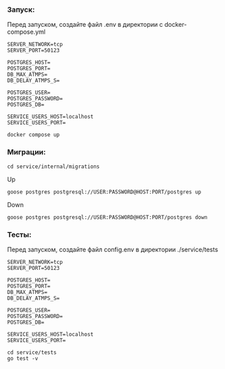 ### **Запуск**:
Перед запуском, создайте файл .env в директории с docker-compose.yml
```
SERVER_NETWORK=tcp
SERVER_PORT=50123

POSTGRES_HOST=
POSTGRES_PORT=
DB_MAX_ATMPS=
DB_DELAY_ATMPS_S=

POSTGRES_USER=
POSTGRES_PASSWORD=
POSTGRES_DB=

SERVICE_USERS_HOST=localhost
SERVICE_USERS_PORT=
```

```
docker compose up
```

### **Миграции**:
```
cd service/internal/migrations
```
Up
```
goose postgres postgresql://USER:PASSWORD@HOST:PORT/postgres up
```
Down
```
goose postgres postgresql://USER:PASSWORD@HOST:PORT/postgres down
```

### **Тесты**:
Перед запуском, создайте файл config.env в директории ./service/tests
```
SERVER_NETWORK=tcp
SERVER_PORT=50123

POSTGRES_HOST=
POSTGRES_PORT=
DB_MAX_ATMPS=
DB_DELAY_ATMPS_S=

POSTGRES_USER=
POSTGRES_PASSWORD=
POSTGRES_DB=

SERVICE_USERS_HOST=localhost
SERVICE_USERS_PORT=
```
```
cd service/tests
go test -v
```
